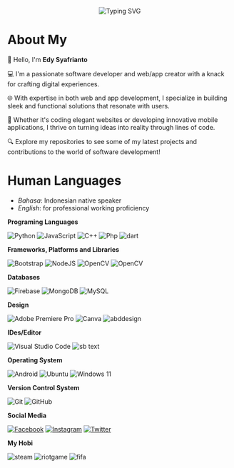 <p align="center">
    <img src="https://readme-typing-svg.herokuapp.com?font=Bruno+Ace+SC&size=30&duration=1000&pause=1000&color=F70000&center=true&vCenter=true&width=700&height=70&lines=WELCOME+ALL+%2C+MY+NAME+IS+EDY" alt="Typing SVG" />
</p>

# About My
👋 Hello, I'm **Edy Syafrianto**

💻 I'm a passionate software developer and web/app creator with a knack for crafting digital experiences.

🌐 With expertise in both web and app development, I specialize in building sleek and functional solutions that resonate with users.

🚀 Whether it's coding elegant websites or developing innovative mobile applications, I thrive on turning ideas into reality through lines of code.

🔍 Explore my repositories to see some of my latest projects and contributions to the world of software development!

# Human Languages

- *Bahasa*: Indonesian native speaker
- *English*: for professional working proficiency

**Programing Languages**

<p align="left"> 
    <img alt="Python" src="https://img.shields.io/badge/Python-3776AB?style=for-the-badge&logo=python&logoColor=white"/>
    <img alt="JavaScript" src="https://img.shields.io/badge/JavaScript-FCDC00?style=for-the-badge&logo=javascript&logoColor=black"/>
    <img alt="C++" src="https://img.shields.io/badge/c++-%2300599C.svg?style=for-the-badge&logo=c%2B%2B&logoColor=white"/>
    <img alt="Php" src="https://img.shields.io/badge/php-%23777BB4.svg?style=for-the-badge&logo=php&logoColor=white"/>
    <img alt="dart" src="https://img.shields.io/badge/Dart-0175C2?logo=dart&logoColor=fff&style=for-the-badge"/>
  
</p>

**Frameworks, Platforms and Libraries**

<p align="left"> 
    <img alt="Bootstrap" src="https://img.shields.io/badge/bootstrap-%23563D7C.svg?style=for-the-badge&logo=bootstrap&logoColor=white"/>
    <img alt="NodeJS" src="https://img.shields.io/badge/node.js-6DA55F?style=for-the-badge&logo=node.js&logoColor=white"/>
    <img alt="OpenCV" src="https://img.shields.io/badge/opencv-%23white.svg?style=for-the-badge&logo=opencv&logoColor=white"/>
    <img alt="OpenCV" src="https://img.shields.io/badge/React-61DAFB?logo=react&logoColor=000&style=for-the-badge"/>
    
</p>

**Databases**

<p align="left"> 
    <img alt="Firebase" src="https://img.shields.io/badge/Firebase-039BE5?style=for-the-badge&logo=Firebase&logoColor=white"/>
    <img alt="MongoDB" src="https://img.shields.io/badge/MongoDB-%234ea94b.svg?style=for-the-badge&logo=mongodb&logoColor=white"/>
    <img alt="MySQL" src="https://img.shields.io/badge/mysql-%2300f.svg?style=for-the-badge&logo=mysql&logoColor=white"/>
</p>

**Design**
<p align="left"> 
    <img alt="Adobe Premiere Pro" src="https://img.shields.io/badge/Adobe%20Premiere%20Pro-9999FF.svg?style=for-the-badge&logo=Adobe%20Premiere%20Pro&logoColor=white"/>
    <img alt="Canva" src="https://img.shields.io/badge/Canva-%2300C4CC.svg?style=for-the-badge&logo=Canva&logoColor=white"/>
    <img alt="abddesign" src="https://img.shields.io/badge/Adobe%20InDesign-F36?logo=adobeindesign&logoColor=fff&style=for-the-badge"/>
</p>

**IDes/Editor**
<p align="left"> 
    <img alt="Visual Studio Code" src="https://img.shields.io/badge/Visual%20Studio%20Code-0078d7.svg?style=for-the-badge&logo=visual-studio-code&logoColor=white"/>
    <img alt="sb text" src="https://img.shields.io/badge/Sublime%20Text-FF9800?logo=sublimetext&logoColor=fff&style=for-the-badge"/>

</p>

**Operating System**

<p align="left"> 
    <img alt="Android" src="https://img.shields.io/badge/Android-3DDC84?style=for-the-badge&logo=android&logoColor=white"/>
    <img alt="Ubuntu" src="https://img.shields.io/badge/Ubuntu-E95420?style=for-the-badge&logo=ubuntu&logoColor=white"/>
    <img alt="Windows 11" src="https://img.shields.io/badge/Windows%2011-%230079d5.svg?style=for-the-badge&logo=Windows%2011&logoColor=white"/>
</p>

**Version Control System**
<p align="left"> 
    <img alt="Git" src="https://img.shields.io/badge/git-%23F05033.svg?style=for-the-badge&logo=git&logoColor=white"/>
    <img alt="GitHub" src="https://img.shields.io/badge/github-%23121011.svg?style=for-the-badge&logo=github&logoColor=white"/>
</p>

**Social Media**

[![Facebook](https://img.shields.io/badge/-Facebook-1877F2?style=flat-square&logo=Facebook&logoColor=white)](https://www.facebook.com/ninjiu.she.9)
[![Instagram](https://img.shields.io/badge/-Instagram-E4405F?style=flat-square&logo=Instagram&logoColor=white)](https://www.instagram.com/edy.esrgg.22/?next=%2F)
[![Twitter](https://img.shields.io/badge/-Twitter-1DA1F2?style=flat-square&logo=Twitter&logoColor=white)](https://twitter.com/Edy18870781)

**My Hobi**

![steam](https://img.shields.io/badge/Steam-000000?style=for-the-badge&logo=steam&logoColor=white)
![riotgame](https://img.shields.io/badge/Riot_Games-D32936?style=for-the-badge&logo=riot-games&logoColor=white)
![fifa](https://img.shields.io/badge/FIFA-B7312F?style=for-the-badge&logo=fifa&logoColor=white)

